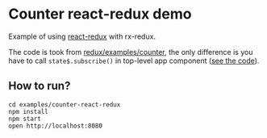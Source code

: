 Counter react-redux demo
========================

Example of using [react-redux](https://github.com/gaearon/react-redux) with rx-redux.

The code is took from [redux/examples/counter](https://github.com/gaearon/redux/tree/breaking-changes-1.0/examples/counter), the only difference is you have to call `state$.subscribe()` in top-level app component ([see the code](./containers/App.js#L14-L17)).

## How to run?
```
cd examples/counter-react-redux
npm install
npm start
open http://localhost:8080
```

